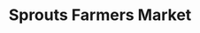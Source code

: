---
title: "Sprouts Farmers Market"
url: /austin/sprouts-farmers-market-manchaca-road/
shop: supermarket
---
